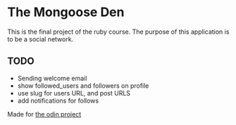 # The Mongoose Den

This is the final project of the ruby course. The purpose of this application is to be a social network.


## TODO

- Sending welcome email
- show followed_users and followers on profile
- use slug for users URL, and post URLS
- add notifications for follows

Made for [the odin project](https://www.theodinproject.com/lessons/ruby-on-rails-rails-final-project)